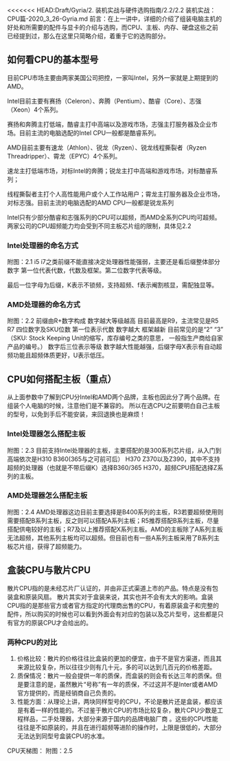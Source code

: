 <<<<<<< HEAD:Draft/Gyria/2. 装机实战与硬件选购指南/2.2/2.2 装机实战：CPU篇-2020_3_26-Gyria.md
前言：在上一讲中，详细的介绍了组装电脑主机的好处和所需要的配件与显卡的介绍与选购，而CPU、主板、内存、硬盘这些之前已经提到过，那么在这里只简略介绍，着重于它的选购部分。

## 如何看CPU的基本型号
目前CPU市场主要由两家美国公司把控，一家叫Intel，另外一家就是上期提到的AMD。

Intel目前主要有赛扬（Celeron）、奔腾（Pentium）、酷睿（Core）、志强（Xeon）4个系列。

赛扬和奔腾主打低端，酷睿主打中高端以及游戏市场，志强主打服务器及企业市场。目前主流的电脑选配的Intel CPU一般都是酷睿系列。

AMD目前主要有速龙（Athlon）、锐龙（Ryzen）、锐龙线程撕裂者（Ryzen Threadripper）、霄龙（EPYC）4个系列。

速龙主打低端市场，对标Intel的奔腾；锐龙主打中高端和游戏市场，对标酷睿系列；

线程撕裂者主打个人高性能用户或个人工作站用户；霄龙主打服务器及企业市场，对标志强。目前主流的电脑选配的AMD CPU一般都是锐龙系列

Intel只有少部分酷睿和志强系列的CPU可以超频，而AMD全系列CPU均可超频。两家公司的CPU超频能力均会受到不同主板芯片组的限制，具体见2.2

### Intel处理器的命名方式
附图：2.1
i5 i7之类前缀不能直接决定处理器性能强弱，主要还是看后缀整体部分数字
第一位代表代数，代数及框架。第二位数字代表等级。

最后一位字母为后缀，K表示不锁频，支持超频、f表示阉割核显，需配独显等。

### AMD处理器的命名方式
附图：2.2
前缀由R+数字构成 数字越大等级越高 目前最高是R9，主流常见是R5 R7
四位数字及SKU位数 第一位表示代数 数字越大 框架越新 目前常见的是“2” “3”
（SKU: Stock Keeping Unit的缩写，库存编号之类的意思， 一般指生产商给自家产品的编号。）
数字后三位表示等级 数字越大性能越强，后缀字母X表示有自动超频功能且超频体质更好，U表示低压。

## CPU如何搭配主板（重点）
从上面参数中了解到CPU分Intel和AMD两个品牌，主板也因此分了两个品牌。在组装个人电脑的时候，注意他们是不兼容的。
所以在选CPU之前要明白自己主板的型号，以免到手后不能安装，来回退换也是麻烦！

### Intel处理器怎么搭配主板
附图：2.3
目前支持Intel处理器的主板，主要搭配的是300系列芯片组，从入门到高端依次是H310 B360(365与之可前可后） H370 Z370以及Z390，其中不支持超频的处理器（也就是不带后缀K）选择B360/365 H370，超频CPU搭配选择Z系列的主板。

### AMD处理器怎么搭配主板
附图：2.4
AMD处理器这边目前主要选择是B400系列的主板，R3若要超频使用则需要搭配B系列主板，反之则可以搭配A系列主板；R5推荐搭配B系列主板，尽量搭配供电较好的主板；R7及以上推荐搭配X系列主板。AMD的主板除了A系列主板无法超频，其他系列主板均可以超频。但目前也有一些A系列主板采用了B系列主板芯片组，获得了超频能力。

## 盒装CPU与散片CPU
散片CPU指的是未经芯片厂认证的，并由非正式渠道上市的产品。特点是没有包装盒和原装风扇。
散片其实对于盒装来说，其实也并不会有太大的影响。盒装CPU指的是那些官方或者官方指定的代理商出售的CPU，有着原装盒子和完整的配件，所以购买的时候也可以看到外面会有对应的包装以及芯片型号，这些都是只有官方的原装CPU才会给出的。

### 两种CPU的对比
1. 价格比较：散片的价格往往比盒装的更加的便宜，由于不是官方渠道，而且其来源比较复杂，所以往往少则有几十元，多的可以达到几百元的价格差距。
2. 质保情况：散片一般会提供一年的质保，而盒装的则会有长达三年的质保。但是要注意的是，虽然散片“号称”有一年的质保，不过这并不是Inter或者AMD官方提供的，而是经销商自己负责的。
3. 性能方面：从理论上讲，两块同样型号的CPU，不论是散片还是盒装，都应该是有着一样的性能的。不过鉴于散片CPU的市场比较复杂，散片CPU少数是工程样品，二手处理器，大部分来源于国内的品牌电脑厂商 。这些的CPU性能往往是不如原装的，并且在进行超频等进阶的操作时，上限是很低的，大部分无法达到同型号盒装CPU的水准。

CPU天梯图：
附图：2.5